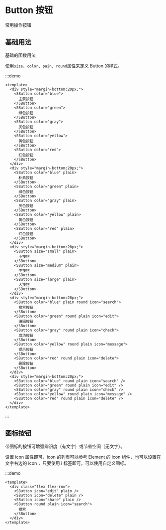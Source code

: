  <!-- # 🔨 SSY-UI-VITE 是什么?

> 一个 Mini 自制组件库，基于 Vite 技术栈，为学习前端工程化搭建的组件库。

# Features

- ⚡️ Vue 3, Vite 4, pnpm, ESBuild - born with fastness
- 🦾 TypeScript, of course
- 🗂 File based routing
- ⚙️ Unit Testing with Vitest
- 😃 Eslint + Prittier
- 🎨 UnoCSS - the instant on-demand atomic CSS engine
- 🌍 I18n ready
- 🚘 CI/CD with GithubActions

# Install

```bash
npm i ssy-ui-vite
```

# Quick Start

```vue
import Vue from 'vue' import SSYUI from 'ssy-ui-vite' const App = { template: `
<SButton />
`, }; createApp(App).use(SSYUI) .mount("#app");
```

# Browser Support

支持大多数现代浏览器和 IE10+

# Join Us

扫描下方二维码加入我们

![SSY](https://xxxxx.oss-cn-hangzhou.aliyuncs.com/IMG_5854.JPG)  -->
# Button 按钮

常用操作按钮

## 基础用法

基础的函数用法

使用`size`、`color`、`pain`、`round`属性来定义 Button 的样式。

:::demo

```vue
<template>
  <div style="margin-bottom:20px;">
    <SButton color="blue">
      主要按钮
    </SButton>
    <SButton color="green">
      绿色按钮
    </SButton>
    <SButton color="gray">
      灰色按钮
    </SButton>
    <SButton color="yellow">
      黄色按钮
    </SButton>
    <SButton color="red">
      红色按钮
    </SButton>
  </div>
  <div style="margin-bottom:20px;">
    <SButton color="blue" plain>
      朴素按钮
    </SButton>
    <SButton color="green" plain>
      绿色按钮
    </SButton>
    <SButton color="gray" plain>
      灰色按钮
    </SButton>
    <SButton color="yellow" plain>
      黄色按钮
    </SButton>
    <SButton color="red" plain>
      红色按钮
    </SButton>
  </div>
  <div style="margin-bottom:20px;">
    <SButton size="small" plain>
      小按钮
    </SButton>
    <SButton size="medium" plain>
      中按钮
    </SButton>
    <SButton size="large" plain>
      大按钮
    </SButton>
  </div>
  <div style="margin-bottom:20px;">
    <SButton color="blue" plain round icon="search">
      搜索按钮
    </SButton>
    <SButton color="green" round plain icon="edit">
      编辑按钮
    </SButton>
    <SButton color="gray" round plain icon="check">
      成功按钮
    </SButton>
    <SButton color="yellow" round plain icon="message">
      提示按钮
    </SButton>
    <SButton color="red" round plain icon="delete">
      删除按钮
    </SButton>
  </div>
  <div style="margin-bottom:20px;">
    <SButton color="blue" round plain icon="search" />
    <SButton color="green" round plain icon="edit" />
    <SButton color="gray" round plain icon="check" />
    <SButton color="yellow" round plain icon="message" />
    <SButton color="red" round plain icon="delete" />
  </div>
</template>
```

:::

## 图标按钮

带图标的按钮可增强辨识度（有文字）或节省空间（无文字）。

设置 icon 属性即可，icon 的列表可以参考 Element 的 icon 组件，也可以设置在文字右边的 icon ，只要使用 i 标签即可，可以使用自定义图标。

:::demo

```vue
<template>
  <div class="flex flex-row">
    <SButton icon="edit" plain />
    <SButton icon="delete" plain />
    <SButton icon="share" plain />
    <SButton round plain icon="search">
      搜索
    </SButton>
  </div>
</template>
```
